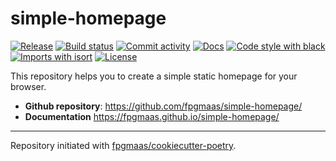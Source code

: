 # simple-homepage

[![Release](https://img.shields.io/github/v/release/fpgmaas/simple-homepage)](https://img.shields.io/github/v/release/fpgmaas/simple-homepage)
[![Build status](https://img.shields.io/github/workflow/status/fpgmaas/simple-homepage/merge-to-main)](https://img.shields.io/github/workflow/status/fpgmaas/simple-homepage/merge-to-main)
[![Commit activity](https://img.shields.io/github/commit-activity/m/fpgmaas/simple-homepage)](https://img.shields.io/github/commit-activity/m/fpgmaas/simple-homepage)
[![Docs](https://img.shields.io/badge/docs-gh--pages-blue)](https://fpgmaas.github.io/simple-homepage/)
[![Code style with black](https://img.shields.io/badge/code%20style-black-000000.svg)](https://github.com/psf/black)
[![Imports with isort](https://img.shields.io/badge/%20imports-isort-%231674b1)](https://pycqa.github.io/isort/)
[![License](https://img.shields.io/github/license/fpgmaas/simple-homepage)](https://img.shields.io/github/license/fpgmaas/simple-homepage)

This repository helps you to create a simple static homepage for your browser.

- **Github repository**: <https://github.com/fpgmaas/simple-homepage/>
- **Documentation** <https://fpgmaas.github.io/simple-homepage/>



---

Repository initiated with [fpgmaas/cookiecutter-poetry](https://github.com/fpgmaas/cookiecutter-poetry).